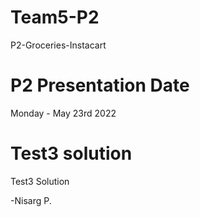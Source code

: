 # Team5-P2
P2-Groceries-Instacart
# P2 Presentation Date
Monday  - May 23rd 2022
# Test3 solution
Test3 Solution


-Nisarg P.

